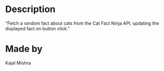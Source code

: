 # Description
"Fetch a random fact about cats from the Cat Fact Ninja API, updating the displayed fact on button click."
# Made by 
Kajal Mishra
